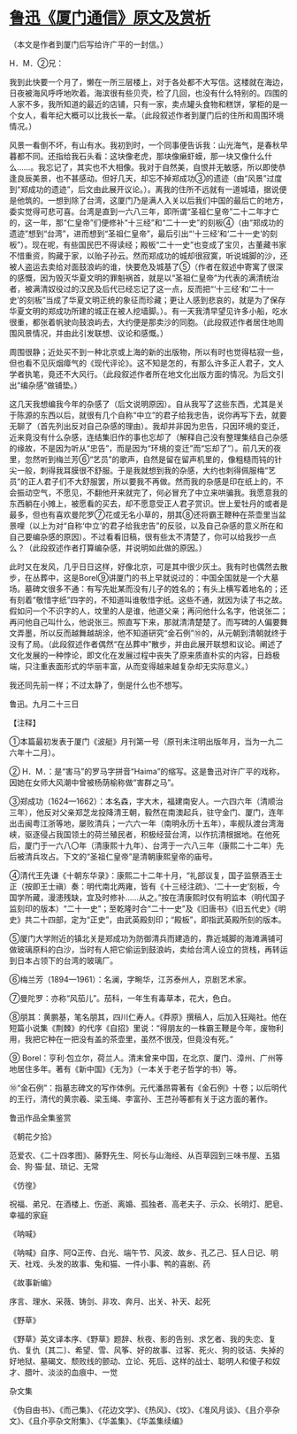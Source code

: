 # [鲁迅《厦门通信》原文及赏析](https://www.vrrw.net/wx/7580.html)

（本文是作者到厦门后写给许广平的一封信。）

H．M．②兄：

我到此快要一个月了，懒在一所三层楼上，对于各处都不大写信。这楼就在海边，日夜被海风呼呼地吹着。海滨很有些贝壳，检了几回，也没有什么特别的。四围的人家不多，我所知道的最近的店铺，只有一家，卖点罐头食物和糕饼，掌柜的是一个女人，看年纪大概可以比我长一辈。（此段叙述作者到厦门后的住所和周围环境情况。）



风景一看倒不坏，有山有水。我初到时，一个同事便告诉我：山光海气，是春秋早暮都不同。还指给我石头看：这块像老虎，那块像癞虾蟆，那一块又像什么什么……。我忘记了，其实也不大相像。我对于自然美，自恨并无敏感，所以即使恭逢良辰美景，也不甚感动。但好几天，却忘不掉郑成功③的遗迹（由“风景”过度到“郑成功的遗迹”，后文由此展开议论。）。离我的住所不远就有一道城墙，据说便是他筑的。一想到除了台湾，这厦门乃是满人入关以后我们中国的最后亡的地方，委实觉得可悲可喜。台湾是直到一六八三年，即所谓“圣祖仁皇帝”二十二年才亡的，这一年，那“仁皇帝”们便修补“十三经”和“二十一史”的刻板④（由“郑成功的遗迹”想到“台湾”，进而想到“圣祖仁皇帝”，最后引出“‘十三经’和‘二十一史’的刻板”）。现在呢，有些国民巴不得读经；殿板“二十一史”也变成了宝贝，古董藏书家不惜重资，购藏于家，以贻子孙云。然而郑成功的城却很寂寞，听说城脚的沙，还被人盗运去卖给对面鼓浪屿的谁，快要危及城基了⑤（作者在叙述中寄寓了很深的感慨，因为毁灭华夏文明的罪魁祸首，就是以“圣祖仁皇帝”为代表的满清统治者，被满清奴役过的汉民及后代已经忘记了这一点，反而把“‘十三经’和‘二十一史’的刻板”当成了华夏文明正统的象征而珍藏；更让人感到悲哀的，就是为了保存华夏文明的郑成功所建的城正在被人挖墙脚。）。有一天我清早望见许多小船，吃水很重，都张着帆驶向鼓浪屿去，大约便是那卖沙的同胞。（此段叙述作者居住地周围风景情况，并由此引发联想、议论和感慨。）

周围很静；近处买不到一种北京或上海的新的出版物，所以有时也觉得枯寂一些，但也看不见灰烟瘴气的《现代评论》。这不知是怎的，有那么许多正人君子，文人学者执笔，竟还不大风行。（此段叙述作者所在地文化出版方面的情况。为后文引出“编杂感”做铺垫。）

这几天我想编我今年的杂感了（后文说明原因）。自从我写了这些东西，尤其是关于陈源的东西以后，就很有几个自称“中立”的君子给我忠告，说你再写下去，就要无聊了（首先列出反对自己杂感的理由）。我却并非因为忠告，只因环境的变迁，近来竟没有什么杂感，连结集旧作的事也忘却了（解释自己没有整理集结自己杂感的缘故，不是因为听从“忠告”，而是因为“环境的变迁”而“忘却了”）。前几天的夜里，忽然听到梅兰芳⑥“艺员”的歌声，自然是留在留声机里的，像粗糙而钝的针尖一般，刺得我耳膜很不舒服。于是我就想到我的杂感，大约也刺得佩服梅“艺员”的正人君子们不大舒服罢，所以要我不再做。然而我的杂感是印在纸上的，不会振动空气，不愿见，不翻他开来就完了，何必冒充了中立来哄骗我。我愿意我的东西躺在小摊上，被愿看的买去，却不愿意受正人君子赏识。世上爱牡丹的或者是最多，但也有喜欢曼陀罗⑦花或无名小草的，朋其⑧还将霸王鞭种在茶壶里当盆景哩（以上为对“自称‘中立’的君子给我忠告”的反驳，以及自己杂感的意义所在和自己要编杂感的原因）。不过看看旧稿，很有些太不清楚了，你可以给我抄一点么？（此段叙述作者打算编杂感，并说明如此做的原因。）

此时又在发风，几乎日日这样，好像北京，可是其中很少灰土。我有时也偶然去散步，在丛葬中，这是Borel⑨讲厦门的书上早就说过的：中国全国就是一个大墓场。墓碑文很多不通：有写先妣某而没有儿子的姓名的；有头上横写着地名的；还有刻着“敬惜字纸”四字的，不知道叫谁敬惜字纸。这些不通，就因为读了书之故。假如问一个不识字的人，坟里的人是谁，他道父亲；再问他什么名字，他说张二；再问他自己叫什么，他说张三。照直写下来，那就清清楚楚了。而写碑的人偏要舞文弄墨，所以反而越舞越胡涂，他不知道研究“金石例”⑩的，从元朝到清朝就终于没有了局。（此段叙述作者偶然“在丛葬中”散步，并由此展开联想和议论。阐述了文化发展的一种悖论，即文化在发展过程中丧失了原来质直朴实的内容，日趋极端，只注重表面形式的华丽丰富，从而变得越来越复杂却无实际意义。）

我还同先前一样；不过太静了，倒是什么也不想写。

鲁迅。九月二十三日





【注释】

①本篇最初发表于厦门《波艇》月刊第一号（原刊未注明出版年月，当为一九二六年十二月）。

② H．M．：是“害马”的罗马字拼音“Haima”的缩写。这是鲁迅对许广平的戏称，因她在女师大风潮中曾被杨荫榆称做“害群之马”。

③郑成功（1624—1662）：本名森，字大木，福建南安人。一六四六年（清顺治三年），他反对父亲郑芝龙投降清王朝，毅然在南澳起兵，驻守金门、厦门，连年出击闽粤江浙等地，屡败清兵；一六六一年（南明永历十五年），率舰队渡台湾海峡，驱逐侵占我国领土的荷兰殖民者，积极经营台湾，以作抗清根据地。在他死后，厦门于一六八〇年（清康熙十九年）、台湾于一六八三年（康熙二十二年）先后被清兵攻占。下文的“圣祖仁皇帝”是清朝康熙皇帝的庙号。

④清代王先谦《十朝东华录》：康熙二十二年十月，“礼部议复，国子监祭酒王士正（按即王士禛）奏：明代南北两雍，皆有《十三经注疏》、‘二十一史’刻板，今国学所藏，漫漶残缺，宜及时修补……从之。”按在清康熙时仅有明监本（明代国子监刻印的版本）“二十一史”；至乾隆时合“二十一史”及《旧唐书》《旧五代史》《明史》共二十四部，定为“正史”，由武英殿刻印；“殿板”，即指武英殿所刻的版本。

⑤厦门大学附近的镇北关是郑成功为防御清兵而建造的，靠近城脚的海滩满铺可做玻璃原料的白沙，当时有人把它偷运到鼓浪屿，卖给台湾人设立的货栈，再转运到日本占领下的台湾的玻璃厂。

⑥梅兰芳（1894—1961）：名澜，字畹华，江苏泰州人，京剧艺术家。

⑦曼陀罗：亦称“风茄儿”。茄科，一年生有毒草本，花大，色白。

⑧朋其：黄鹏基，笔名朋其，四川仁寿人。《莽原》撰稿人，后加入狂飚社。他在短篇小说集《荆棘》的代序《自招》里说：“得朋友的一株霸王鞭是今年，废物利用，我把它种在一把没有盖的茶壶里，虽然不很茂，但竟没有死。”

⑨ Borel：亨利·包立尔，荷兰人。清末曾来中国，在北京、厦门、漳州、广州等地居住多年。著有《新中国》《无为》（一本关于老子哲学的书）等。

⑩“金石例”：指墓志碑文的写作体例。元代潘昂霄著有《金石例》十卷；以后明代的王行，清代的黄宗羲、梁玉绳、李富孙、王芑孙等都有关于这方面的著作。

鲁迅作品全集鉴赏

《朝花夕拾》

范爱农、《二十四孝图》、藤野先生、阿长与山海经、从百草园到三味书屋、五猖会、狗·猫·鼠、琐记、无常

《仿徨》

祝福、弟兄、在酒楼上、伤逝、离婚、孤独者、高老夫子、示众、长明灯、肥皂、幸福的家庭

《呐喊》

《呐喊》自序、阿Q正传、白光、端午节、风波、故乡、孔乙己、狂人日记、明天、社戏、头发的故事、兔和猫、一件小事、鸭的喜剧、药

《故事新编》

序言、理水、采薇、铸剑、非攻、奔月、出关、补天、起死

《野草》

《野草》英文译本序、《野草》题辞、秋夜、影的告别、求乞者、我的失恋、复仇、复仇〔其二〕、希望、雪、风筝、好的故事、过客、死火、狗的驳诘、失掉的好地狱、墓碣文、颓败线的颤动、立论、死后、这样的战士、聪明人和傻子和奴才、腊叶、淡淡的血痕中、一觉

杂文集

《伪自由书》、《而己集》、《花边文学》、《热风》、《坟》、《准风月谈》、《且介亭杂文》、《且介亭杂文附集》、《华盖集》、《华盖集续编》

